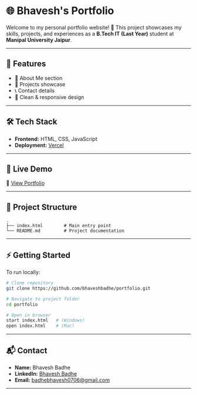 # 🌐 Bhavesh's Portfolio

Welcome to my personal portfolio website! 🚀
This project showcases my skills, projects, and experiences as a **B.Tech IT (Last Year)** student at **Manipal University Jaipur**.

---

## 📌 Features

* 💼 About Me section
* 📂 Projects showcase
* 📞 Contact details
* 🎨 Clean & responsive design

---

## 🛠️ Tech Stack

* **Frontend:** HTML, CSS, JavaScript
* **Deployment:** [Vercel](https://vercel.com/)

---

## 🚀 Live Demo

🔗 [View Portfolio](https://bhavesh-badhe.vercel.app/)

---

## 📂 Project Structure

```
.
├── index.html        # Main entry point
└── README.md         # Project documentation
```

---

## ⚡ Getting Started

To run locally:

```bash
# Clone repository
git clone https://github.com/bhaveshbadhe/portfolio.git

# Navigate to project folder
cd portfolio

# Open in browser
start index.html   # (Windows)
open index.html    # (Mac)
```

---

## 📬 Contact

* **Name:** Bhavesh Badhe
* **LinkedIn:** [Bhavesh Badhe](https://www.linkedin.com/in/bhavesh-badhe)
* **Email:** [badhebhavesh0706@gmail.com](mailto:badhebhavesh0706@gmail.com)

---
